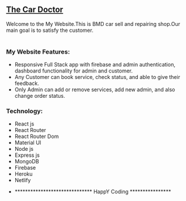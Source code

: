 ## [The Car Doctor](https://.web.app/)
  Welcome to the My Website.This is BMD car sell and repairing shop.Our main goal is to satisfy the customer.
<br/>
<br/>


### My Website  Features:
- Responsive Full Stack app with firebase and admin authentication, dashboard functionality for admin and customer.
- Any Customer can book service, check status, and able to give their feedback.
- Only Admin can add or remove services, add new admin, and also change order status.

### Technology:
- React js
- React Router
- React Router Dom
- Material UI
- Node js
- Express js
- MongoDB
- Firebase 
- Heroku
- Netlify

* ****************************** HappY Coding ****************
